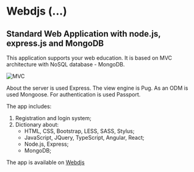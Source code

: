 # Webdjs (...)
## Standard Web Application with node.js, express.js and  MongoDB

This application supports your web education. It is based on MVC architecture with NoSQL database - MongoDB.

![MVC](https://www.codeproject.com/KB/aspnet/528117/16.JPG "MVC")

About the server is used Express. 
The view engine is Pug. 
As an ODM is used Mongoose. 
For authentication is used Passport.

The app includes:
 1. Registration and login system;
 2. Dictionary about:
    + HTML, CSS, Bootstrap, LESS, SASS, Stylus;
    + JavaScript, JQuery, TypeScript, Angular, React;
    + Node.js, Express;
    + MongoDB;
    
The app is available on [Webdjs](https://webdjs.herokuapp.com/ "Webdjs")
